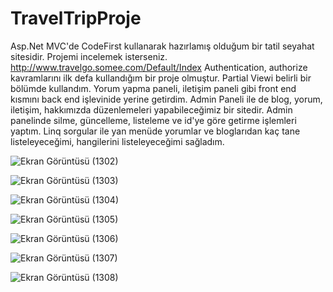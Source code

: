 # TravelTripProje
Asp.Net MVC'de CodeFirst kullanarak hazırlamış olduğum bir tatil seyahat sitesidir. Projemi incelemek isterseniz. http://www.travelgo.somee.com/Default/Index Authentication, authorize kavramlarını ilk defa kullandığım bir proje olmuştur. Partial Viewi belirli bir bölümde kullandım. Yorum yapma paneli, iletişim paneli gibi front end kısmını back end işlevinide yerine getirdim. Admin Paneli ile de blog, yorum, iletişim, hakkımızda düzenlemeleri yapabileceğimiz bir sitedir. Admin panelinde silme, güncelleme, listeleme ve id'ye göre getirme işlemleri yaptım.
Linq sorgular ile yan menüde yorumlar ve bloglarıdan kaç tane listeleyeceğimi, hangilerini listeleyeceğimi sağladım.

![Ekran Görüntüsü (1302)](https://user-images.githubusercontent.com/100023946/190033213-098a3132-9984-44cd-9255-c51492f64904.png)

![Ekran Görüntüsü (1303)](https://user-images.githubusercontent.com/100023946/190033216-c3a223e7-a6dc-46a8-84b5-aef28869f654.png)

![Ekran Görüntüsü (1304)](https://user-images.githubusercontent.com/100023946/190033222-85ed3b54-e1a9-4a91-9975-3be6328d7928.png)

![Ekran Görüntüsü (1305)](https://user-images.githubusercontent.com/100023946/190033228-10bb3d9d-abfc-4704-b702-1c5fcc4b3982.png)

![Ekran Görüntüsü (1306)](https://user-images.githubusercontent.com/100023946/190033236-652ae0fe-65a9-417c-bb4b-640e7095a300.png)

![Ekran Görüntüsü (1307)](https://user-images.githubusercontent.com/100023946/190033238-3442c866-85fc-48f4-a86d-4ce1f95363e3.png)

![Ekran Görüntüsü (1308)](https://user-images.githubusercontent.com/100023946/190033249-d82959d2-ff67-4d43-a2c4-f1d8e2b72ab9.png)

